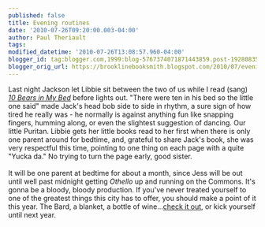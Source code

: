 ```yaml
---
published: false
title: Evening routines
date: '2010-07-26T09:20:00.003-04:00'
author: Paul Theriault
tags: 
modified_datetime: '2010-07-26T13:08:57.960-04:00'
blogger_id: tag:blogger.com,1999:blog-5767374071871443859.post-1928083519252042084
blogger_orig_url: https://brooklinebooksmith.blogspot.com/2010/07/evening-routines.html
---
```


Last night Jackson let Libbie sit between the two of us while I read (sang) <em><a href="https://www.brooklinebooksmith-shop.com/book/9780394929026">10 Bears in My Bed</a></em> before lights out.  "There were ten in his bed so the little one said" made Jack's head bob side to side in rhythm, a sure sign of how tired he really was - he normally is against anything fun like snapping fingers, humming along, or even the slightest suggestion of dancing.  Our little Puritan.   Libbie gets her little books read to her first when there is only one parent around for bedtime, and, grateful to share Jack's book, she was very respectful this time, pointing to one thing on each page with a quite "<span id="SPELLING_ERROR_0" class="blsp-spelling-error">Yucka</span> <span id="SPELLING_ERROR_1" class="blsp-spelling-error">da</span>."  No trying to turn the page early, good sister.  <br /><br />It will be one parent at bedtime for about a month, since Jess will be out until well past midnight getting <em>Othello</em> up and running on the Commons.   It's gonna be a bloody, bloody production.  If you've never treated yourself to one of the greatest things this city has to offer, you should make a point of it this year.  The Bard, a blanket, a bottle of wine...<a href="https://commshakes.org/">check it out</a>, or kick yourself until next year.